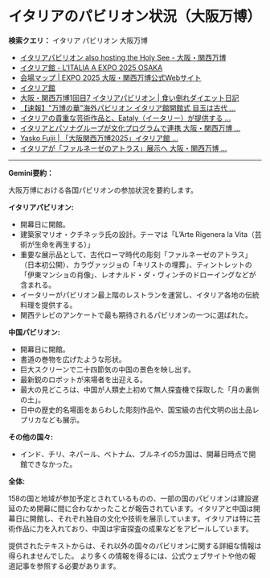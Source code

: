 # イタリアのパビリオン状況（大阪万博）

**検索クエリ：** イタリア パビリオン 大阪万博

- [イタリアパビリオン also hosting the Holy See - 大阪・関西万博](https://www.expo2025.or.jp/official-participant/italy/)
- [イタリア館 - L'ITALIA A EXPO 2025 OSAKA](https://www.italyexpo2025osaka.it/ja/itariaguan)
- [会場マップ | EXPO 2025 大阪・関西万博公式Webサイト](https://www.expo2025.or.jp/expo-map-index/map/)
- [イタリア館](https://www.italyexpo2025osaka.it/ja)
- [大阪・関西万博1回目7 イタリアパビリオン | 食い倒れダイエット日記](https://ameblo.jp/bomuu/entry-12893893180.html)
- [【速報】"万博の華"海外パビリオン イタリア館開館式 目玉は古代 ...](https://news.yahoo.co.jp/articles/28aa6c363940c070f628f815cc90f285375615fd)
- [イタリアの貴重な芸術作品と、Eataly（イータリー）が提供する ...](https://prtimes.jp/main/html/rd/p/000000025.000102173.html)
- [イタリアとパソナグループが文化プログラムで連携 大阪・関西万博 ...](https://www.pasonagroup.co.jp/news/index112.html?itemid=5318&dispmid=798)
- [Yasko Fujii | 「大阪関西万博2025」イタリア館 ...](https://www.instagram.com/p/DFHEPRihcB2/)
- [イタリアが「ファルネーゼのアトラス」展示へ 大阪・関西万博 ...](https://www3.nhk.or.jp/kansai-news/20240829/2000087170.html)


---

**Gemini要約：**

大阪万博における各国パビリオンの参加状況を要約します。

**イタリアパビリオン:**

* 開幕日に開館。
* 建築家マリオ・クチネッラ氏の設計。テーマは「L’Arte Rigenera la Vita（芸術が生命を再生する）」
* 重要な展示品として、古代ローマ時代の彫刻「ファルネーゼのアトラス」（日本初公開）、カラヴァッジョの「キリストの埋葬」、ティントレットの「伊東マンショの肖像」、レオナルド・ダ・ヴィンチのドローイングなどが含まれる。
* イータリーがパビリオン最上階のレストランを運営し、イタリア各地の伝統料理を提供する。
* 関西テレビのアンケートで最も期待されるパビリオンの一つに選ばれた。

**中国パビリオン:**

* 開幕日に開館。
* 書道の巻物を広げたような形状。
* 巨大スクリーンで二十四節気の中国の景色を映し出す。
* 最新鋭のロボットが来場者を出迎える。
* 最大の見どころは、中国が人類史上初めて無人探査機で採取した「月の裏側の土」。
* 日中の歴史的名場面をあらわした彫刻作品や、国宝級の古代文明の出土品レプリカなども展示。


**その他の国々:**

* インド、チリ、ネパール、ベトナム、ブルネイの5カ国は、開幕日時点で開館できなかった。


**全体:**

158の国と地域が参加予定とされているものの、一部の国のパビリオンは建設遅延のため開幕に間に合わなかったことが報告されています。イタリアと中国は開幕日に開館し、それぞれ独自の文化や技術を展示しています。イタリアは特に芸術作品に力を入れており、中国は宇宙探査の成果などをアピールしています。


提供されたテキストからは、それ以外の国々のパビリオンに関する詳細な情報は得られませんでした。  より多くの情報を得るには、公式ウェブサイトや他の報道記事を参照する必要があります。

